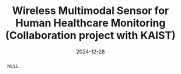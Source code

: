 ---
title: "Wireless Multimodal Sensor for Human Healthcare Monitoring (Collaboration project with KAIST)"
collection: publications
permalink: /publication/2024-ij3
date: 2024-12-28
venue: 'null'
# paperurl: ''
pubtype: 'international_journal'
# just display our icon symbols
# link: 'https://ieeexplore.ieee.org/document/10375483'
# code: 'https://github.com/FIVEYOUNGWOO/Mutli-Objective-Reinforcement-Learning-2-Proposed-Federated-MO-A3Cs'
# github: 'https://github.com/FIVEYOUNGWOO/Mutli-Objective-Reinforcement-Learning-2-Proposed-Federated-MO-A3Cs'
citation: 'NULL'

excerpt_separator: ""
abstract: "NULL."
---